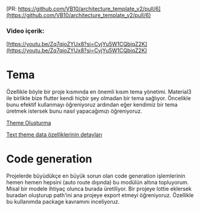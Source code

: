[PR: https://github.com/VB10/architecture_template_v2/pull/6](https://github.com/VB10/architecture_template_v2/pull/6)

### Video içerik: 
[https://youtu.be/Zq7qioZYUx8?si=CvjYu5W1CQbiqZ2K](https://youtu.be/Zq7qioZYUx8?si=CvjYu5W1CQbiqZ2K)

# Tema
Özellikle böyle bir proje kısmında en önemli kısım tema yönetimi. Material3 ile birlikte bize flutter kendi hiçbir şey olmadan bir tema sağlıyor. Öncelikle bunu efektif kullanmayı öğreniyoruz ardından eğer kendimiz bir tema üretmek istersek bunu nasıl yapacağımızı öğreniyoruz.

[Theme Oluşturma](https://m3.material.io/theme-builder)

[Text theme data özelliklerinin detayları](https://api.flutter.dev/flutter/material/TextTheme-class.html)

# Code generation
Projelerde büyüdükçe en büyük sorun olan code generation işlemlerinin hemen hemen hepsini (auto route dışında) bu modülün altına topluyorum. Misal bir modele ihtiyaç olunca burada üretiliyor. Bir projeye lottie eklersek buradan oluşturup path'ini ana projeye export etmeyi öğreniyoruz. Özellikle bu kullanımda package kavramını inceliyoruz.